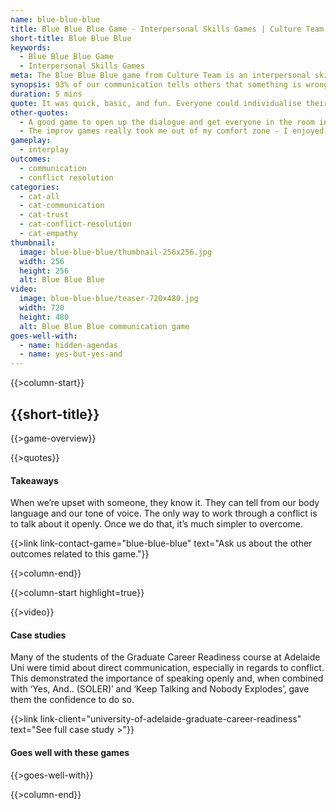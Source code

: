 ```yaml
---
name: blue-blue-blue
title: Blue Blue Blue Game - Interpersonal Skills Games | Culture Team
short-title: Blue Blue Blue
keywords:
  - Blue Blue Blue Game
  - Interpersonal Skills Games
meta: The Blue Blue Blue game from Culture Team is an interpersonal skills game designed to show the importance of communication in the workplace. Try it today!
synopsis: 93% of our communication tells others that something is wrong. It takes the last 7% to explain how to fix it.
duration: 5 mins
quote: It was quick, basic, and fun. Everyone could individualise their answer and it allowed everyone to participate.
other-quotes:
  - A good game to open up the dialogue and get everyone in the room interacting.
  - The improv games really took me out of my comfort zone - I enjoyed it too. It’ll help me participate in things in real life that I’m not confident in
gameplay: 
  - interplay
outcomes:
  - communication
  - conflict resolution
categories:
  - cat-all
  - cat-communication
  - cat-trust
  - cat-conflict-resolution
  - cat-empathy
thumbnail: 
  image: blue-blue-blue/thumbnail-256x256.jpg
  width: 256
  height: 256
  alt: Blue Blue Blue
video:
  image: blue-blue-blue/teaser-720x480.jpg
  width: 720
  height: 480
  alt: Blue Blue Blue communication game
goes-well-with:
  - name: hidden-agendas
  - name: yes-but-yes-and
---
```

{{>column-start}}

## {{short-title}}

{{>game-overview}}

{{>quotes}}

#### Takeaways

When we’re upset with someone, they know it. They can tell from our body language and our tone of voice. The only way to work through a conflict is to talk about it openly. Once we do that, it’s much simpler to overcome.

{{>link link-contact-game="blue-blue-blue" text="Ask us about the other outcomes related to this game."}}

{{>column-end}}

{{>column-start highlight=true}}

{{>video}}

#### Case studies

Many of the students of the Graduate Career Readiness course at Adelaide Uni were timid about direct communication, especially in regards to conflict. This demonstrated the importance of speaking openly and, when combined with ‘Yes, And.. (SOLER)’ and ‘Keep Talking and Nobody Explodes’, gave them the confidence to do so.

{{>link link-client="university-of-adelaide-graduate-career-readiness" text="See full case study >"}}

#### Goes well with these games

{{>goes-well-with}}

{{>column-end}}
